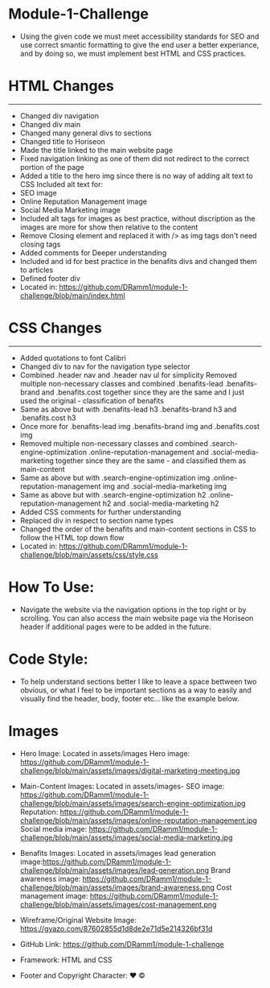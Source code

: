 # Module-1-Challenge 
- Using the given code we must meet accessibility standards for SEO and use correct smantic formatting to give the end user a better experiance, and by doing so, we must implement best HTML and CSS practices.

# HTML Changes
------------
- Changed div navigation
- Changed div main
- Changed many general divs to sections
- Changed title to Horiseon
- Made the title linked to the main website page
- Fixed navigation linking as one of them did not redirect to the correct portion of the page
- Added a title to the hero img since there is no way of adding alt text to CSS
Included alt text for:
- SEO image
- Online Reputation Management image
- Social Media Marketing image
- Included alt tags for images as best practice, without discription as the images are more for show then relative to the content
- Remove Closing </img> element and replaced it with /> as img tags don't need closing tags
- Added comments for Deeper understanding
- Included and id for best practice in the benafits divs and changed them to articles
- Defined footer div
- Located in: https://github.com/DRamm1/module-1-challenge/blob/main/index.html

# CSS Changes
-----------
- Added quotations to font Calibri
- Changed div to nav for the navigation type selector
- Combined .header nav and .header nav ul for simplicity
Removed multiple non-necessary classes and combined .benafits-lead .benafits-brand and .benafits.cost together since they are the same and I just used the original - classification of benafits
- Same as above but with .benafits-lead h3 .benafits-brand h3 and .benafits.cost h3
- Once more for .benafits-lead img .benafits-brand img and .benafits.cost img
- Removed multiple non-necessary classes and combined .search-engine-optimization .online-reputation-management and .social-media-marketing together since they are the same - and classified them as main-content
- Same as above but with .search-engine-optimization img .online-reputation-management img and .social-media-marketing img
- Same as above but with .search-engine-optimization h2 .online-reputation-management h2 and .social-media-marketing h2
- Added CSS comments for further understanding
- Replaced div in respect to section name types
- Changed the order of the benafits and main-content sections in CSS to follow the HTML top down flow
- Located in: https://github.com/DRamm1/module-1-challenge/blob/main/assets/css/style.css

# How To Use:
- Navigate the website via the navigation options in the top right or by scrolling. You can also access the main website page via the Horiseon header if additional pages were to be added in the future.

# Code Style:
- To help understand sections better I like to leave a space bettween two obvious, or what I feel to be important sections as a way to easily and visually find the header, body, footer etc... like the example below. 
</head>
<!-- End Head and HTML Requisites -->

<!-- Body -->
<body>

# Images  
- Hero Image:
Located in assets/images
Hero image: https://github.com/DRamm1/module-1-challenge/blob/main/assets/images/digital-marketing-meeting.jpg
- Main-Content Images:
Located in assets/images-
SEO image: https://github.com/DRamm1/module-1-challenge/blob/main/assets/images/search-engine-optimization.jpg
Reputation: https://github.com/DRamm1/module-1-challenge/blob/main/assets/images/online-reputation-management.jpg
Social media image: https://github.com/DRamm1/module-1-challenge/blob/main/assets/images/social-media-marketing.jpg
- Benafits Images: 
Located in assets/images
lead generation image:https://github.com/DRamm1/module-1-challenge/blob/main/assets/images/lead-generation.png
Brand awareness image: https://github.com/DRamm1/module-1-challenge/blob/main/assets/images/brand-awareness.png
Cost management image: https://github.com/DRamm1/module-1-challenge/blob/main/assets/images/cost-management.png
- Wireframe/Original Website Image:
https://gyazo.com/87602855d1d8de2e71d5e214326bf31d
- GitHub Link:
https://github.com/DRamm1/module-1-challenge

- Framework:
 HTML and CSS

- Footer and Copyright Character:
❤️ ©

